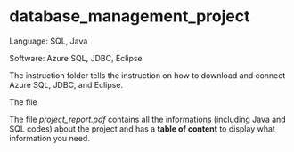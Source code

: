 # database_management_project
Language: SQL, Java

Software: Azure SQL, JDBC, Eclipse 

The instruction folder tells the instruction on how to download and connect Azure SQL, JDBC, and Eclipse.

The file 

The file _project_report.pdf_ contains all the informations (including Java and SQL codes) about the project and has a **table of content** to display what information you need.
